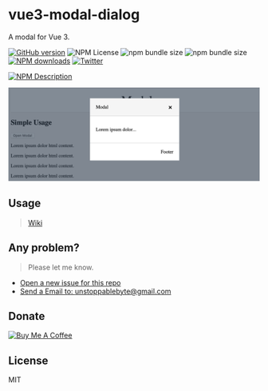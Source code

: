 # vue3-modal-dialog
A modal for Vue 3.

[![GitHub version](https://badge.fury.io/gh/unstoppablebyte%2Fvue3-modal.svg)](https://badge.fury.io/gh/unstoppablebyte%2Fvue3-modal)
![NPM License](https://img.shields.io/npm/l/vue3-modal-dialog)
![npm bundle size](https://img.shields.io/bundlephobia/min/vue3-modal-dialog)
![npm bundle size](https://img.shields.io/bundlephobia/minzip/vue3-modal-dialog)
[![NPM downloads](http://img.shields.io/npm/dt/vue3-modal-dialog.svg)](https://npmjs.org/package/vue3-modal)
[![Twitter](https://img.shields.io/twitter/follow/UnstoppableByte.svg?style=social&label=@UnstoppableByte)](https://twitter.com/UnstoppableByte)

[![NPM Description](https://nodei.co/npm/vue3-ios-picker.png?downloads=true&stars=true)](https://npmjs.org/package/vue3-ios-picker)

![Screen shot](https://github.com/unstoppablebyte/examples/blob/1514853bf00df6b1e2e57dc2483b155e3c7f9bb1/vue3-modal/assets/vue3-modal-screenshot.png?raw=true "screenshot")

## Usage

> [Wiki](https://github.com/unstoppablebyte/vue3-modal/wiki)

## Any problem?

> Please let me know.
* [Open a new issue for this repo](https://github.com/unstoppablebyte/vue3-modal/issues)
* [Send a Email to: unstoppablebyte@gmail.com](mailto:unstoppablebyte@gmail.com)

## Donate

<a href="https://www.buymeacoffee.com/unstoppablebytegit" target="_blank"><img src="https://cdn.buymeacoffee.com/buttons/v2/default-yellow.png" alt="Buy Me A Coffee" style="height: 60px !important;width: 217px !important;" ></a>

## License

MIT